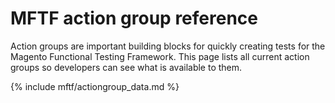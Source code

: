 # MFTF action group reference

Action groups are important building blocks for quickly creating tests for the Magento Functional Testing Framework.
This page lists all current action groups so developers can see what is available to them.

{% include mftf/actiongroup_data.md %}
